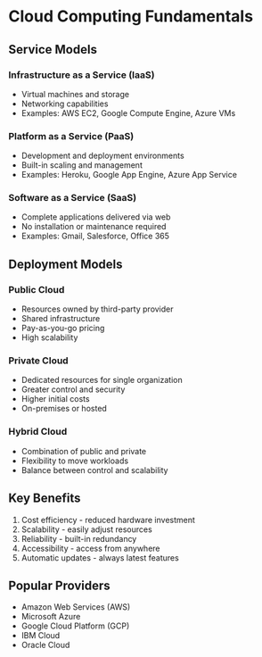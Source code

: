 # Cloud Computing Fundamentals

## Service Models

### Infrastructure as a Service (IaaS)
- Virtual machines and storage
- Networking capabilities
- Examples: AWS EC2, Google Compute Engine, Azure VMs

### Platform as a Service (PaaS)
- Development and deployment environments
- Built-in scaling and management
- Examples: Heroku, Google App Engine, Azure App Service

### Software as a Service (SaaS)
- Complete applications delivered via web
- No installation or maintenance required
- Examples: Gmail, Salesforce, Office 365

## Deployment Models

### Public Cloud
- Resources owned by third-party provider
- Shared infrastructure
- Pay-as-you-go pricing
- High scalability

### Private Cloud
- Dedicated resources for single organization
- Greater control and security
- Higher initial costs
- On-premises or hosted

### Hybrid Cloud
- Combination of public and private
- Flexibility to move workloads
- Balance between control and scalability

## Key Benefits
1. Cost efficiency - reduced hardware investment
2. Scalability - easily adjust resources
3. Reliability - built-in redundancy
4. Accessibility - access from anywhere
5. Automatic updates - always latest features

## Popular Providers
- Amazon Web Services (AWS)
- Microsoft Azure
- Google Cloud Platform (GCP)
- IBM Cloud
- Oracle Cloud

